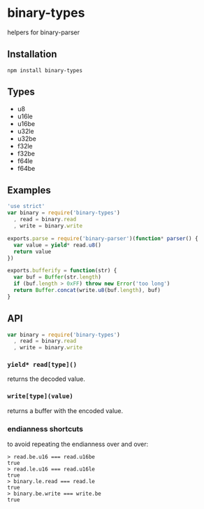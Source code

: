 # binary-types

  helpers for binary-parser

## Installation

    npm install binary-types

## Types

 * u8
 * u16le
 * u16be
 * u32le
 * u32be
 * f32le
 * f32be
 * f64le
 * f64be

## Examples

```js
'use strict'
var binary = require('binary-types')
  , read = binary.read
  , write = binary.write

exports.parse = require('binary-parser')(function* parser() {
  var value = yield* read.u8()
  return value
})

exports.bufferify = function(str) {
  var buf = Buffer(str.length)
  if (buf.length > 0xFF) throw new Error('too long')
  return Buffer.concat(write.u8(buf.length), buf)
}
```

## API
```js
var binary = require('binary-types')
  , read = binary.read
  , write = binary.write
```

### `yield* read[type]()`

  returns the decoded value.

### `write[type](value)`

  returns a buffer with the encoded value.

### endianness shortcuts

  to avoid repeating the endianness over and over:

```
> read.be.u16 === read.u16be
true
> read.le.u16 === read.u16le
true
> binary.le.read === read.le
true
> binary.be.write === write.be
true
```
